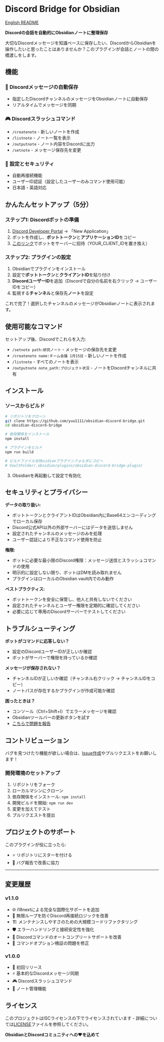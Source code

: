 # Discord Bridge for Obsidian

[English README](README.md)

**Discordの会話を自動的にObsidianノートに整理保存**

大切なDiscordメッセージを知識ベースに保存したい、DiscordからObsidianを操作したいと思ったことはありませんか？このプラグインが会話とノートの間の橋渡しをします。

## 機能

### 💬 **Discordメッセージの自動保存**
- 指定したDiscordチャンネルのメッセージをObsidianノートに自動保存
- リアルタイムでメッセージを同期

### 🎮 **Discordスラッシュコマンド**
- `/createnote` - 新しいノートを作成
- `/listnote` - ノート一覧を表示
- `/outputnote` - ノート内容をDiscordに出力
- `/setnote` - メッセージ保存先を変更

### 🔧 **設定とセキュリティ**
- 自動再接続機能
- ユーザーID認証（設定したユーザーのみコマンド使用可能）
- 日本語・英語対応


## かんたんセットアップ（5分）

### ステップ1: Discordボットの準備
1. [Discord Developer Portal](https://discord.com/developers/applications) → 「New Application」
2. ボットを作成し、**ボットトークン**と**アプリケーションID**をコピー
3. [このリンク](https://discord.com/api/oauth2/authorize?client_id=YOUR_CLIENT_ID&permissions=2048&scope=bot%20applications.commands)でボットをサーバーに招待（YOUR_CLIENT_IDを置き換え）

### ステップ2: プラグインの設定
1. Obsidianでプラグインをインストール
2. 設定で**ボットトークン**と**クライアントID**を貼り付け
3. **DiscordユーザーID**を追加（Discordで自分の名前を右クリック → ユーザーIDをコピー）
4. 監視する**チャンネル**と保存先**ノート**を設定

これで完了！選択したチャンネルのメッセージがObsidianノートに表示されます。

## 使用可能なコマンド

セットアップ後、Discordでこれらを入力:

- `/setnote path:研究ノート` - メッセージの保存先を変更
- `/createnote name:チーム会議 1月15日` - 新しいノートを作成
- `/listnote` - すべてのノートを表示
- `/outputnote note_path:プロジェクト状況` - ノートをDiscordチャンネルに共有

## インストール

### ソースからビルド
```bash
# リポジトリをクローン
git clone https://github.com/yuu1111/obsidian-discord-bridge.git
cd obsidian-discord-bridge

# 依存関係をインストール
npm install

# プラグインをビルド
npm run build

# ビルドファイルをObsidianプラグインフォルダにコピー
# VaultFolder/.obsidian/plugins/obsidian-discord-bridge-plugin/
```

3. Obsidianを再起動して設定で有効化

## セキュリティとプライバシー

**データの取り扱い:**
- ボットトークンとクライアントIDはObsidian内にBase64エンコーディングでローカル保存
- Discord公式API以外の外部サーバーにはデータを送信しません
- 設定されたチャンネルのメッセージのみを処理
- ユーザー認証により不正なコマンド使用を防止

**権限:**
- ボットに必要な最小限のDiscord権限：メッセージ送信とスラッシュコマンドの使用
- 明示的に設定しない限り、ボットはDMを読み取れません
- プラグインはローカルのObsidian vault内でのみ動作

**ベストプラクティス:**
- ボットトークンを安全に保管し、他人と共有しないでください
- 設定されたチャンネルとユーザー権限を定期的に確認してください
- 必要に応じて専用のDiscordサーバーでテストしてください

## トラブルシューティング

**ボットがコマンドに応答しない？**
- 設定のDiscordユーザーIDが正しいか確認
- ボットがサーバーで権限を持っているか確認

**メッセージが保存されない？**
- チャンネルIDが正しいか確認（チャンネル右クリック → チャンネルIDをコピー）
- ノートパスが存在するかプラグインが作成可能か確認

**困ったときは？**
- コンソール（Ctrl+Shift+I）でエラーメッセージを確認
- Obsidianツールバーの更新ボタンを試す
- [こちらで問題を報告](https://github.com/yuu1111/obsidian-discord-bridge/issues)

## コントリビューション

バグを見つけたり機能が欲しい場合は、[Issue作成](https://github.com/yuu1111/obsidian-discord-bridge/issues)やプルリクエストをお願いします！

### 開発環境のセットアップ
1. リポジトリをフォーク
2. ローカルマシンにクローン
3. 依存関係をインストール: `npm install`
4. 開発ビルドを開始: `npm run dev`
5. 変更を加えてテスト
6. プルリクエストを提出


## プロジェクトのサポート

このプラグインが役に立ったら:
- ⭐ リポジトリにスターを付ける
- 🐛 バグ報告で改善に協力

---

## 変更履歴

### v1.1.0
- 🌐 i18nextによる完全な国際化サポートを追加
- 🔧 無限ループを防ぐDiscord再接続ロジックを改善
- 🏗️ メンテナンスしやすさのための大規模コードリファクタリング
- 🛡️ エラーハンドリングと接続安定性を強化
- 📝 Discordコマンドのオートコンプリートサポートを改善
- 🎯 コマンドオプション検証の問題を修正

### v1.0.0
- 🎉 初回リリース
- ⚡ 基本的なDiscordメッセージ同期
- 🎮 Discordスラッシュコマンド
- 📁 ノート管理機能

## ライセンス

このプロジェクトはISCライセンスの下でライセンスされています - 詳細については[LICENSE](LICENSE)ファイルを参照してください。

**ObsidianとDiscordコミュニティへの❤️を込めて**